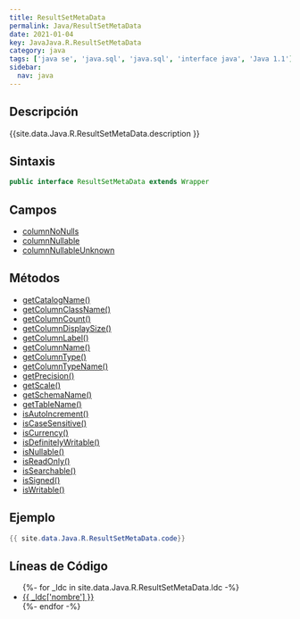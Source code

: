```yaml
---
title: ResultSetMetaData
permalink: Java/ResultSetMetaData
date: 2021-01-04
key: JavaJava.R.ResultSetMetaData
category: java
tags: ['java se', 'java.sql', 'java.sql', 'interface java', 'Java 1.1']
sidebar: 
  nav: java
---
```


## Descripción
{{site.data.Java.R.ResultSetMetaData.description }}

## Sintaxis
~~~java
public interface ResultSetMetaData extends Wrapper
~~~

## Campos
* [columnNoNulls](/Java/ResultSetMetaData/columnNoNulls)
* [columnNullable](/Java/ResultSetMetaData/columnNullable)
* [columnNullableUnknown](/Java/ResultSetMetaData/columnNullableUnknown)

## Métodos
* [getCatalogName()](/Java/ResultSetMetaData/getCatalogName)
* [getColumnClassName()](/Java/ResultSetMetaData/getColumnClassName)
* [getColumnCount()](/Java/ResultSetMetaData/getColumnCount)
* [getColumnDisplaySize()](/Java/ResultSetMetaData/getColumnDisplaySize)
* [getColumnLabel()](/Java/ResultSetMetaData/getColumnLabel)
* [getColumnName()](/Java/ResultSetMetaData/getColumnName)
* [getColumnType()](/Java/ResultSetMetaData/getColumnType)
* [getColumnTypeName()](/Java/ResultSetMetaData/getColumnTypeName)
* [getPrecision()](/Java/ResultSetMetaData/getPrecision)
* [getScale()](/Java/ResultSetMetaData/getScale)
* [getSchemaName()](/Java/ResultSetMetaData/getSchemaName)
* [getTableName()](/Java/ResultSetMetaData/getTableName)
* [isAutoIncrement()](/Java/ResultSetMetaData/isAutoIncrement)
* [isCaseSensitive()](/Java/ResultSetMetaData/isCaseSensitive)
* [isCurrency()](/Java/ResultSetMetaData/isCurrency)
* [isDefinitelyWritable()](/Java/ResultSetMetaData/isDefinitelyWritable)
* [isNullable()](/Java/ResultSetMetaData/isNullable)
* [isReadOnly()](/Java/ResultSetMetaData/isReadOnly)
* [isSearchable()](/Java/ResultSetMetaData/isSearchable)
* [isSigned()](/Java/ResultSetMetaData/isSigned)
* [isWritable()](/Java/ResultSetMetaData/isWritable)

## Ejemplo
~~~java
{{ site.data.Java.R.ResultSetMetaData.code}}
~~~

## Líneas de Código
<ul>
{%- for _ldc in site.data.Java.R.ResultSetMetaData.ldc -%}
   <li>
       <a href="{{_ldc['url'] }}">{{ _ldc['nombre'] }}</a>
   </li>
{%- endfor -%}
</ul>
